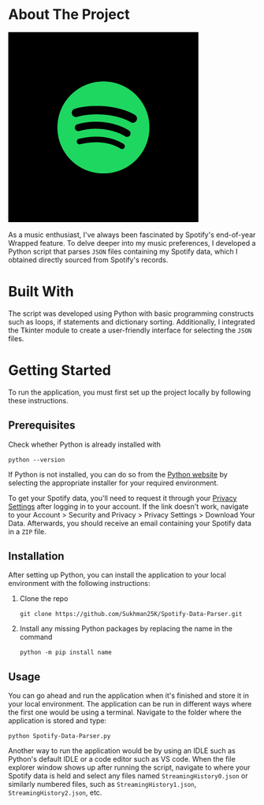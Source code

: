 # About The Project
<img src="https://github.com/Sukhman25K/Spotify-Data-Parser/blob/main/Spotify logo.png?raw=true" alt="Spotify's logo">

As a music enthusiast, I've always been fascinated by Spotify's end-of-year Wrapped feature. To delve deeper into my music preferences, I developed a Python script that parses ```JSON``` files containing my Spotify data, which I obtained directly sourced from Spotify's records.

# Built With
The script was developed using Python with basic programming constructs such as loops, if statements and dictionary sorting. Additionally, I integrated the Tkinter module to create a user-friendly interface for selecting the ```JSON``` files.

# Getting Started
To run the application, you must first set up the project locally by following these instructions.

## Prerequisites
Check whether Python is already installed with
```
python --version
```
If Python is not installed, you can do so from the [Python website](https://www.python.org/downloads) by selecting the appropriate installer for your required environment.

To get your Spotify data, you'll need to request it through your <a href="https://www.spotify.com/account/privacy/?_ga=2.64874150.884709572.1724867443-1369734665.1707232595">Privacy Settings</a> after logging in to your account. If the link doesn't work, navigate to your Account > Security and Privacy > Privacy Settings > Download Your Data. Afterwards, you should receive an email containing your Spotify data in a ```ZIP``` file.

## Installation
After setting up Python, you can install the application to your local environment with the following instructions:
1. Clone the repo
   ```
   git clone https://github.com/Sukhman25K/Spotify-Data-Parser.git
   ```
2. Install any missing Python packages by replacing the name in the command 
   ```
   python -m pip install name
   ```


## Usage
You can go ahead and run the application when it's finished and store it in your local environment. The application can be run in different ways where the first one would be using a terminal. Navigate to the folder where the application is stored and type:
```
python Spotify-Data-Parser.py
```

Another way to run the application would be by using an IDLE such as Python's default IDLE or a code editor such as VS code. When the file explorer window shows up after running the script, navigate to where your Spotify data is held and select any files named ```StreamingHistory0.json``` or similarly numbered files, such as ```StreamingHistory1.json```, ```StreamingHistory2.json```, etc.
